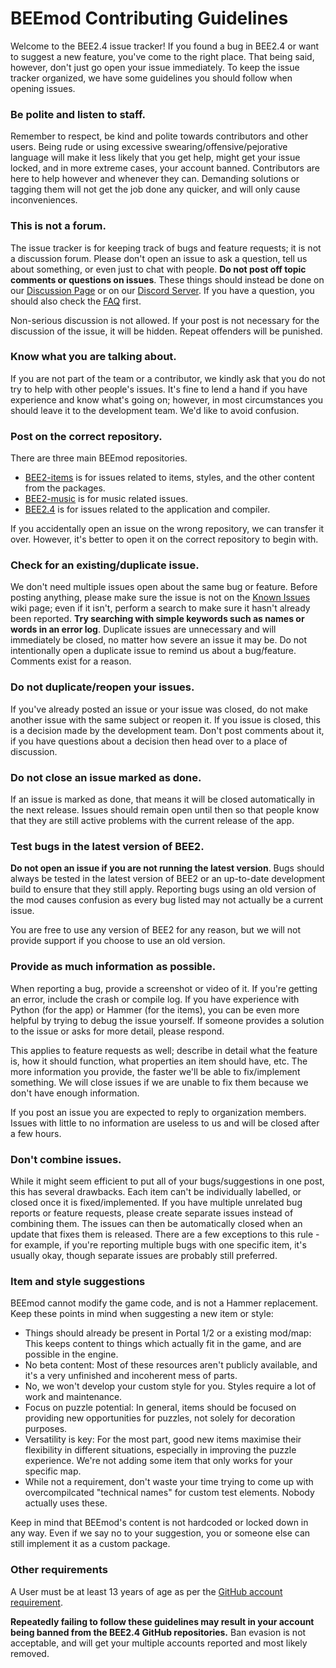 # BEEmod Contributing Guidelines
Welcome to the BEE2.4 issue tracker! If you found a bug in BEE2.4 or want to suggest a new feature, you've come to the right place. That being said, however, don't just go open your issue immediately. To keep the issue tracker organized, we have some guidelines you should follow when opening issues.

### Be polite and listen to staff.
Remember to respect, be kind and polite towards contributors and other users. Being rude or using excessive swearing/offensive/pejorative language will make it less likely that you get help, might get your issue locked, and in more extreme cases, your account banned. Contributors are here to help however and whenever they can. Demanding solutions or tagging them will not get the job done any quicker, and will only cause inconveniences.

### This is not a forum.
The issue tracker is for keeping track of bugs and feature requests; it is not a discussion forum. Please don't open an issue to ask a question, tell us about something, or even just to chat with people. **Do not post off topic comments or questions on issues**. These things should instead be done on our [Discussion Page](https://github.com/BEEmod/BEE2-items/discussions) or on our [Discord Server](https://discord.gg/hnGFJrz). If you have a question, you should also check the [FAQ](https://github.com/BEEmod/BEE2.4/blob/master/FAQ.md) first.

Non-serious discussion is not allowed. If your post is not necessary for the discussion of the issue, it will be hidden. Repeat offenders will be punished.

### Know what you are talking about.
If you are not part of the team or a contributor, we kindly ask that you do not try to help with other people's issues. It's fine to lend a hand if you have experience and know what's going on; however, in most circumstances you should leave it to the development team. We'd like to avoid confusion.

### Post on the correct repository.
There are three main BEEmod repositories. 

* [BEE2-items](https://github.com/BEEmod/BEE2-items/issues) is for issues related to items, styles, and the other content from the packages.
* [BEE2-music](https://github.com/BEEmod/BEE2-music/issues) is for music related issues.
* [BEE2.4](https://github.com/BEEmod/BEE2.4/issues) is for issues related to the application and compiler.

If you accidentally open an issue on the wrong repository, we can transfer it over. However, it's better to open it on the correct repository to begin with.

### Check for an existing/duplicate issue.
We don't need multiple issues open about the same bug or feature. Before posting anything, please make sure the issue is not on the [Known Issues](https://github.com/BEEmod/BEE2-items/wiki/Known-Issues) wiki page; even if it isn't, perform a search to make sure it hasn't already been reported. **Try searching with simple keywords such as names or words in an error log**. Duplicate issues are unnecessary and will immediately be closed, no matter how severe an issue it may be. Do not intentionally open a duplicate issue to remind us about a bug/feature. Comments exist for a reason.

### Do not duplicate/reopen your issues.
If you've already posted an issue or your issue was closed, do not make another issue with the same subject or reopen it. If you issue is closed, this is a decision made by the development team. Don't post comments about it, if you have questions about a decision then head over to a place of discussion.

### Do not close an issue marked as done.
If an issue is marked as done, that means it will be closed automatically in the next release. Issues should remain open until then so that people know that they are still active problems with the current release of the app.

### Test bugs in the latest version of BEE2.
**Do not open an issue if you are not running the latest version**. Bugs should always be tested in the latest version of BEE2 or an up-to-date development build to ensure that they still apply. Reporting bugs using an old version of the mod causes confusion as every bug listed may not actually be a current issue.

You are free to use any version of BEE2 for any reason, but we will not provide support if you choose to use an old version.

### Provide as much information as possible.
When reporting a bug, provide a screenshot or video of it. If you're getting an error, include the crash or compile log. If you have experience with Python (for the app) or Hammer (for the items), you can be even more helpful by trying to debug the issue yourself. If someone provides a solution to the issue or asks for more detail, please respond.

This applies to feature requests as well; describe in detail what the feature is, how it should function, what properties an item should have, etc. The more information you provide, the faster we'll be able to fix/implement something. We will close issues if we are unable to fix them because we don't have enough information.

If you post an issue you are expected to reply to organization members. Issues with little to no information are useless to us and will be closed after a few hours.

### Don't combine issues.
While it might seem efficient to put all of your bugs/suggestions in one post, this has several drawbacks. Each item can't be individually labelled, or closed once it is fixed/implemented. If you have multiple unrelated bug reports or feature requests, please create separate issues instead of combining them. The issues can then be automatically closed when an update that fixes them is released. There are a few exceptions to this rule - for example, if you're reporting multiple bugs with one specific item, it's usually okay, though separate issues are probably still preferred.

### Item and style suggestions
BEEmod cannot modify the game code, and is not a Hammer replacement. Keep these points in mind when suggesting a new item or style:

- Things should already be present in Portal 1/2 or a existing mod/map: This keeps content to things which actually fit in the game, and are possible in the engine.
- No beta content: Most of these resources aren't publicly available, and it's a very unfinished and incoherent mess of parts.
- No, we won't develop your custom style for you. Styles require a lot of work and maintenance.
- Focus on puzzle potential: In general, items should be focused on providing new opportunities for puzzles, not solely for decoration purposes.
- Versatility is key: For the most part, good new items maximise their flexibility in different situations, especially in improving the puzzle experience. We're not adding some item that only works for your specific map.
- While not a requirement, don't waste your time trying to come up with overcompilcated "technical names" for custom test elements. Nobody actually uses these.

Keep in mind that BEEmod's content is not hardcoded or locked down in any way. Even if we say no to your suggestion, you or someone else can still implement it as a custom package.

### Other requirements
A User must be at least 13 years of age as per the [GitHub account requirement](https://help.github.com/articles/github-terms-of-service/#b-account-terms).

**Repeatedly failing to follow these guidelines may result in your account being banned from the BEE2.4 GitHub repositories.** Ban evasion is not acceptable, and will get your multiple accounts reported and most likely removed. <!--YOU FOOL, I HAVE 70 ALTERNATIVE ACCOUNTS!-->

